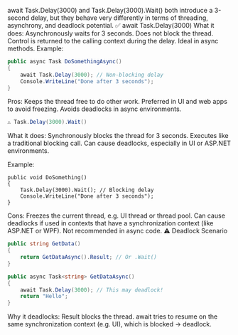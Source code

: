 await Task.Delay(3000) and Task.Delay(3000).Wait() both introduce a 3-second delay, but they behave very differently in terms of threading, asynchrony, and deadlock potential.
✅ await Task.Delay(3000)
What it does:
Asynchronously waits for 3 seconds.
Does not block the thread.
Control is returned to the calling context during the delay.
Ideal in async methods.
Example:
```C#
public async Task DoSomethingAsync()
{
    await Task.Delay(3000); // Non-blocking delay
    Console.WriteLine("Done after 3 seconds");
}
```
Pros:
Keeps the thread free to do other work.
Preferred in UI and web apps to avoid freezing.
Avoids deadlocks in async environments.
```C#
⚠️ Task.Delay(3000).Wait()
```
What it does:
Synchronously blocks the thread for 3 seconds.
Executes like a traditional blocking call.
Can cause deadlocks, especially in UI or ASP.NET environments.

Example:
```
public void DoSomething()
{
    Task.Delay(3000).Wait(); // Blocking delay
    Console.WriteLine("Done after 3 seconds");
}
```
Cons:
Freezes the current thread, e.g. UI thread or thread pool.
Can cause deadlocks if used in contexts that have a synchronization context (like ASP.NET or WPF).
Not recommended in async code.
⚠️ Deadlock Scenario
```C#
public string GetData()
{
    return GetDataAsync().Result; // Or .Wait()
}

public async Task<string> GetDataAsync()
{
    await Task.Delay(3000); // This may deadlock!
    return "Hello";
}
```
Why it deadlocks:
Result blocks the thread.
await tries to resume on the same synchronization context (e.g. UI), which is blocked → deadlock.
